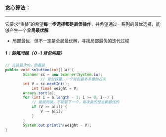### 贪心算法：

------

​	它要求“贪婪”的希望**每一步选择都是最佳操作**，并希望通过一系列的最优选择，能够产生一个**全局最优解**

- 局部最优，但不一定是全局最优解，寻找局部最优的迭代过程

##### 1：装箱问题（ 0 -1 背包问题）

```java
// 先装最大的，倒着装
public void solution(int[] a) {
        Scanner sc = new Scanner(System.in);
 				// 背包容量，一个背包最多多重的石头
        int V = sc.nextInt();
  			int final weight = V;
        Arrays.sort(a);
        for (int i = a.length - 1; i >= 0; i--) {
            // 能装则装，不能装下一个，每次装的是当前最优的
            if (V >= a[i]) {
                V -= a[i];
            }
        }
        System.out.println(weight - V);
}
```
